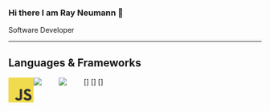 ### Hi there I am  Ray Neumann 👋
Software Developer
 <hr />

## Languages & Frameworks
[<img src="https://raw.githubusercontent.com/voodootikigod/logo.js/master/js.png" width=50 align="left">]
[<img src="https://upload.wikimedia.org/wikipedia/commons/thumb/c/cf/Angular_full_color_logo.svg/512px-Angular_full_color_logo.svg.png" width=50 align="left">]
[<img src="	https://flutter.dev/assets/images/shared/brand/flutter/logo/flutter-lockup.png" width=50 align="left">]





<!--
**RayNeumann/RayNeumann** is a ✨ _special_ ✨ repository because its `README.md` (this file) appears on your GitHub profile.

Here are some ideas to get you started:

- 🔭 I’m currently working on ...
- 🌱 I’m currently learning ...
- 👯 I’m looking to collaborate on ...
- 🤔 I’m looking for help with ...
- 💬 Ask me about ...
- 📫 How to reach me: ...
- 😄 Pronouns: ...
- ⚡ Fun fact: ...
-->
 
